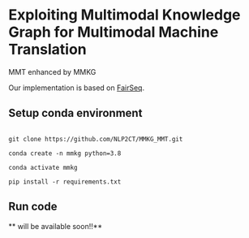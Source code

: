 # Exploiting Multimodal Knowledge Graph for Multimodal Machine Translation

MMT enhanced by MMKG

Our implementation is based on [FairSeq](https://github.com/pytorch/fairseq.git).

## Setup conda environment

```

git clone https://github.com/NLP2CT/MMKG_MMT.git

conda create -n mmkg python=3.8

conda activate mmkg

pip install -r requirements.txt

```

## Run code

** will be available soon!!**
